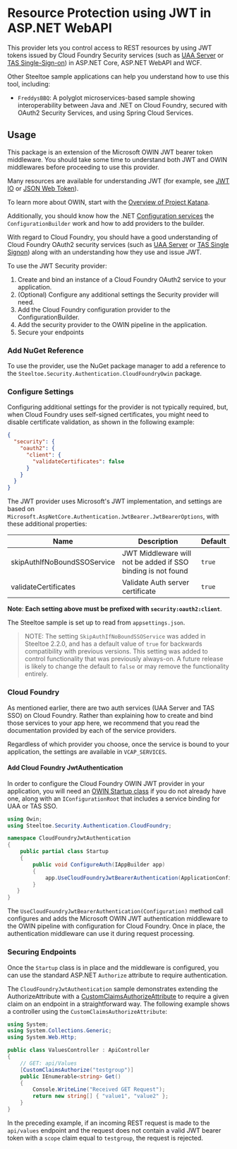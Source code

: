 # Resource Protection using JWT in ASP.NET WebAPI

This provider lets you control access to REST resources by using JWT tokens issued by Cloud Foundry Security services (such as [UAA Server](https://github.com/cloudfoundry/uaa) or [TAS Single-Sign-on](https://docs.pivotal.io/p-identity)) in ASP.NET Core, ASP.NET WebAPI and WCF.

Other Steeltoe sample applications can help you understand how to use this tool, including:

* `FreddysBBQ`: A polyglot microservices-based sample showing interoperability between Java and .NET on Cloud Foundry, secured with OAuth2 Security Services, and using Spring Cloud Services.

## Usage

This package is an extension of the Microsoft OWIN JWT bearer token middleware. You should take some time to understand both JWT and OWIN middlewares before proceeding to use this provider.

Many resources are available for understanding JWT (for example, see [JWT IO](https://jwt.io/) or [JSON Web Token](https://en.wikipedia.org/wiki/JSON_Web_Token)).

To learn more about OWIN, start with the [Overview of Project Katana](https://docs.microsoft.com/aspnet/aspnet/overview/owin-and-katana/an-overview-of-project-katana).

Additionally, you should know how the .NET [Configuration services](https://docs.asp.net/en/latest/fundamentals/configuration.html) the `ConfigurationBuilder` work and how to add providers to the builder.

With regard to Cloud Foundry, you should have a good understanding of Cloud Foundry OAuth2 security services (such as [UAA Server](https://github.com/cloudfoundry/uaa) or [TAS Single Signon](https://docs.pivotal.io/p-identity/)) along with an understanding how they use and issue JWT.

To use the JWT Security provider:

1. Create and bind an instance of a Cloud Foundry OAuth2 service to your application.
1. (Optional) Configure any additional settings the Security provider will need.
1. Add the Cloud Foundry configuration provider to the ConfigurationBuilder.
1. Add the security provider to the OWIN pipeline in the application.
1. Secure your endpoints

### Add NuGet Reference

To use the provider, use the NuGet package manager to add a reference to the `Steeltoe.Security.Authentication.CloudFoundryOwin` package.

### Configure Settings

Configuring additional settings for the provider is not typically required, but, when Cloud Foundry uses self-signed certificates, you might need to disable certificate validation, as shown in the following example:

```json
{
  "security": {
    "oauth2": {
      "client": {
        "validateCertificates": false
      }
    }
  }
}
```

The JWT provider uses Microsoft's JWT implementation, and settings are based on `Microsoft.AspNetCore.Authentication.JwtBearer.JwtBearerOptions`, with these additional properties:

|Name|Description|Default|
|---|---|---|
|skipAuthIfNoBoundSSOService|JWT Middleware will not be added if SSO binding is not found|`true`|
|validateCertificates|Validate Auth server certificate|`true`|

**Note**: **Each setting above must be prefixed with `security:oauth2:client`**.

The Steeltoe sample is set up to read from `appsettings.json`.

>NOTE: The setting `SkipAuthIfNoBoundSSOService` was added in Steeltoe 2.2.0, and has a default value of `true` for backwards compatibility with previous versions. This setting was added to control functionality that was previously always-on. A future release is likely to change the default to `false` or may remove the functionality entirely.

### Cloud Foundry

As mentioned earlier, there are two auth services (UAA Server and TAS SSO) on Cloud Foundry. Rather than explaining how to create and bind those services to your app here, we recommend that you read the documentation provided by each of the service providers.

Regardless of which provider you choose, once the service is bound to your application, the settings are available in `VCAP_SERVICES`.

#### Add Cloud Foundry JwtAuthentication

In order to configure the Cloud Foundry OWIN JWT provider in your application, you will need an [OWIN Startup class](https://docs.microsoft.com/aspnet/aspnet/overview/owin-and-katana/owin-startup-class-detection) if you do not already have one, along with an `IConfigurationRoot` that includes a service binding for UAA or TAS SSO.

```csharp
using Owin;
using Steeltoe.Security.Authentication.CloudFoundry;

namespace CloudFoundryJwtAuthentication
{
    public partial class Startup
    {
        public void ConfigureAuth(IAppBuilder app)
        {
            app.UseCloudFoundryJwtBearerAuthentication(ApplicationConfig.Configuration);
        }
   }
}
```

The `UseCloudFoundryJwtBearerAuthentication(Configuration)` method call configures and adds the Microsoft OWIN JWT authentication middleware to the OWIN pipeline with configuration for Cloud Foundry. Once in place, the authentication middleware can use it during request processing.

### Securing Endpoints

Once the `Startup` class is in place and the middleware is configured, you can use the standard ASP.NET `Authorize` attribute to require authentication.

The `CloudFoundryJwtAuthentication` sample demonstrates extending the AuthorizeAttribute with a [CustomClaimsAuthorizeAttribute](https://github.com/SteeltoeOSS/Samples/blob/dev/Security/src/AspDotNet4/CloudFoundryJwtAuthentication/CustomClaimsAuthorizeAttribute.cs) to require a given claim on an endpoint in a straightforward way. The following example shows a controller using the `CustomClaimsAuthorizeAttribute`:

```csharp
using System;
using System.Collections.Generic;
using System.Web.Http;

public class ValuesController : ApiController
{
    // GET: api/Values
    [CustomClaimsAuthorize("testgroup")]
    public IEnumerable<string> Get()
    {
        Console.WriteLine("Received GET Request");
        return new string[] { "value1", "value2" };
    }
}
```

In the preceding example, if an incoming REST request is made to the `api/values` endpoint and the request does not contain a valid JWT bearer token with a `scope` claim equal to `testgroup`, the request is rejected.
